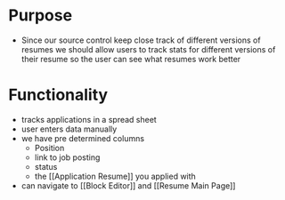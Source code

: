 # Purpose
- Since our source control keep close track of different versions of resumes we should allow users to track stats for different versions of their resume so the user can see what resumes work better
# Functionality
- tracks applications in a spread sheet
- user enters data manually
- we have pre determined columns 
	- Position
	- link to job posting
	- status
	- the [[Application Resume]] you applied with
- can navigate to [[Block Editor]] and [[Resume Main Page]]